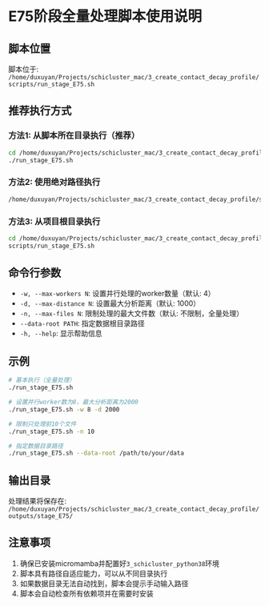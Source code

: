 # E75阶段全量处理脚本使用说明

## 脚本位置
脚本位于: `/home/duxuyan/Projects/schicluster_mac/3_create_contact_decay_profile/scripts/run_stage_E75.sh`

## 推荐执行方式

### 方法1: 从脚本所在目录执行（推荐）
```bash
cd /home/duxuyan/Projects/schicluster_mac/3_create_contact_decay_profile/scripts
./run_stage_E75.sh
```

### 方法2: 使用绝对路径执行
```bash
/home/duxuyan/Projects/schicluster_mac/3_create_contact_decay_profile/scripts/run_stage_E75.sh
```

### 方法3: 从项目根目录执行
```bash
cd /home/duxuyan/Projects/schicluster_mac/3_create_contact_decay_profile
scripts/run_stage_E75.sh
```

## 命令行参数

- `-w, --max-workers N`: 设置并行处理的worker数量（默认: 4）
- `-d, --max-distance N`: 设置最大分析距离（默认: 1000）
- `-n, --max-files N`: 限制处理的最大文件数（默认: 不限制，全量处理）
- `--data-root PATH`: 指定数据根目录路径
- `-h, --help`: 显示帮助信息

## 示例

```bash
# 基本执行（全量处理）
./run_stage_E75.sh

# 设置并行worker数为8，最大分析距离为2000
./run_stage_E75.sh -w 8 -d 2000

# 限制只处理前10个文件
./run_stage_E75.sh -n 10

# 指定数据目录路径
./run_stage_E75.sh --data-root /path/to/your/data
```

## 输出目录
处理结果将保存在: `/home/duxuyan/Projects/schicluster_mac/3_create_contact_decay_profile/outputs/stage_E75/`

## 注意事项

1. 确保已安装micromamba并配置好`3_schicluster_python38`环境
2. 脚本具有路径自适应能力，可以从不同目录执行
3. 如果数据目录无法自动找到，脚本会提示手动输入路径
4. 脚本会自动检查所有依赖项并在需要时安装